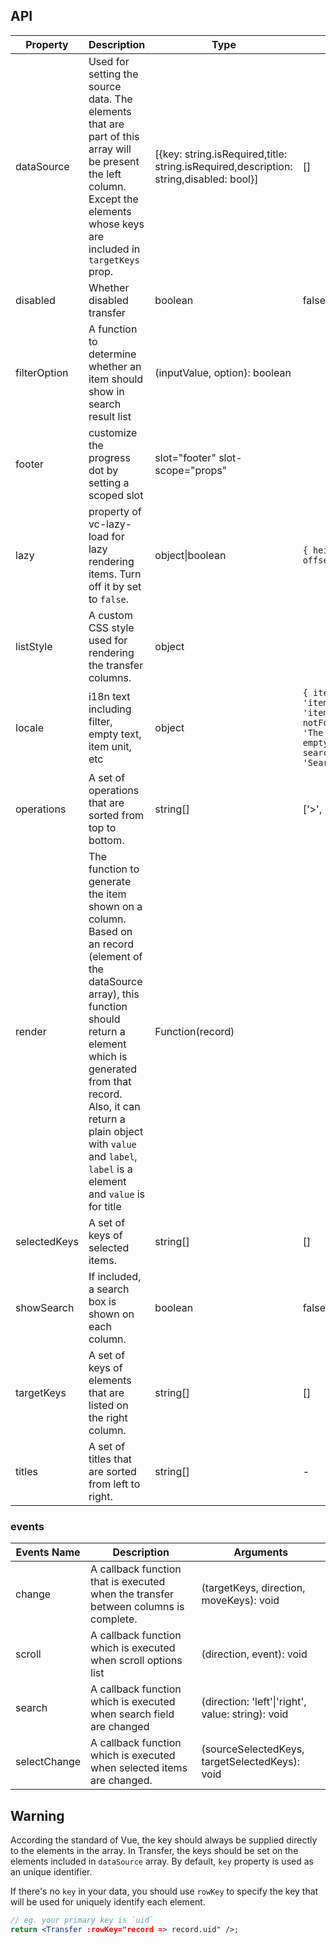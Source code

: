 ## API

| Property | Description | Type | Default |
| -------- | ----------- | ---- | ------- |
| dataSource | Used for setting the source data. The elements that are part of this array will be present the left column. Except the elements whose keys are included in `targetKeys` prop. | \[{key: string.isRequired,title: string.isRequired,description: string,disabled: bool}\] | \[] |
| disabled | Whether disabled transfer | boolean | false |
| filterOption | A function to determine whether an item should show in search result list | (inputValue, option): boolean |  |
| footer | customize the progress dot by setting a scoped slot | slot="footer" slot-scope="props" |  |
| lazy | property of vc-lazy-load for lazy rendering items. Turn off it by set to `false`. | object\|boolean | `{ height: 32, offset: 32 }` |
| listStyle | A custom CSS style used for rendering the transfer columns. | object |  |
| locale | i18n text including filter, empty text, item unit, etc | object | `{ itemUnit: 'item', itemsUnit: 'items', notFoundContent: 'The list is empty', searchPlaceholder: 'Search here' }` |
| operations | A set of operations that are sorted from top to bottom. | string\[] | ['>', '<'] |
| render | The function to generate the item shown on a column. Based on an record (element of the dataSource array), this function should return a element which is generated from that record. Also, it can return a plain object with `value` and `label`, `label` is a element and `value` is for title | Function(record) |  |
| selectedKeys | A set of keys of selected items. | string\[] | \[] |
| showSearch | If included, a search box is shown on each column. | boolean | false |
| targetKeys | A set of keys of elements that are listed on the right column. | string\[] | \[] |
| titles | A set of titles that are sorted from left to right. | string\[] | - |

### events
| Events Name | Description | Arguments |
| --- | --- | --- |
| change | A callback function that is executed when the transfer between columns is complete. | (targetKeys, direction, moveKeys): void |  |
| scroll | A callback function which is executed when scroll options list | (direction, event): void |  |
| search | A callback function which is executed when search field are changed | (direction: 'left'\|'right', value: string): void | - |
| selectChange | A callback function which is executed when selected items are changed. | (sourceSelectedKeys, targetSelectedKeys): void |  |

## Warning

According the standard of Vue, the key should always be supplied directly to the elements in the array. In Transfer, the keys should be set on the elements included in `dataSource` array. By default, `key` property is used as an unique identifier.

If there's no `key` in your data, you should use `rowKey` to specify the key that will be used for uniquely identify each element.

```jsx
// eg. your primary key is `uid`
return <Transfer :rowKey="record => record.uid" />;
```
